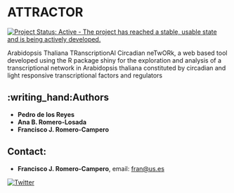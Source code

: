 # ATTRACTOR

[![Project Status: Active - The project has reached a stable, usable
state and is being actively
developed.](http://www.repostatus.org/badges/latest/active.svg)](http://www.repostatus.org/#active)

Arabidopsis Thaliana TRanscriptionAl Circadian neTwORk, a web based tool developed using the R package shiny for the exploration and analysis of a transcriptional network in Arabidopsis thaliana constituted by circadian and light responsive transcriptional factors and regulators


## :writing\_hand:Authors


* **Pedro de los Reyes**
* **Ana B. Romero-Losada**
* **Francisco J. Romero-Campero**

## Contact:

* **Francisco J. Romero-Campero**, email: fran@us.es

[![Twitter](https://img.shields.io/twitter/url/http/shields.io.svg?style=social&logo=twitter)](https://twitter.com/intent/tweet?hashtags=ATTRACTOR&url=https://greennetworks.us.es/attractor&via=fran_rom_cam&text=A%20web%20based%20tool%20to%20explore%20the%20Arabidopsis%20Thaliana%20TRanscriptionAl%20Circadian%20neTwORk)
